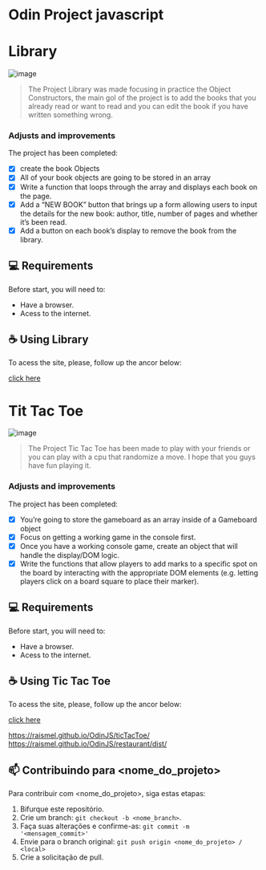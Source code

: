 # Odin Project javascript



# Library

![image](https://github.com/RaiSMel/Odin/assets/93801960/735434e7-3dcb-4e13-89af-2ed542727084)

> The Project Library was made focusing in practice the Object Constructors, the main gol of the project is to add the books that you already read or want to read and you can edit the book if you have written something wrong.

### Adjusts and improvements

The project has been completed:

- [x] create the book Objects
- [x] All of your book objects are going to be stored in an array
- [x] Write a function that loops through the array and displays each book on the page.
- [x] Add a “NEW BOOK” button that brings up a form allowing users to input the details for the new book: author, title, number of pages and whether it’s been read.
- [x] Add a button on each book’s display to remove the book from the library.

## 💻 Requirements

Before start, you will need to:

- Have a browser.
- Acess to the internet.

## ☕ Using Library

To acess the site, please, follow up the ancor below:

<a href="https://raismel.github.io/Odin/library/">click here</a>

# Tit Tac Toe

![image](https://github.com/RaiSMel/Odin/assets/93801960/1952876f-485c-46f0-a98e-8c5e3efb434d)

> The Project Tic Tac Toe has been made to play with your friends or you can play with a cpu that randomize a move. I hope that you guys have fun playing it.

### Adjusts and improvements

The project has been completed:

- [x] You’re going to store the gameboard as an array inside of a Gameboard object
- [x] Focus on getting a working game in the console first.
- [x] Once you have a working console game, create an object that will handle the display/DOM logic.
- [x] Write the functions that allow players to add marks to a specific spot on the board by interacting with the appropriate DOM elements (e.g. letting players click on a board square to place their marker).

## 💻 Requirements

Before start, you will need to:

- Have a browser.
- Acess to the internet.

## ☕ Using Tic Tac Toe

To acess the site, please, follow up the ancor below:

<a href="https://raismel.github.io/Odin/ticTacToe/">click here</a>



https://raismel.github.io/OdinJS/ticTacToe/
https://raismel.github.io/OdinJS/restaurant/dist/


## 📫 Contribuindo para <nome_do_projeto>

Para contribuir com <nome_do_projeto>, siga estas etapas:

1. Bifurque este repositório.
2. Crie um branch: `git checkout -b <nome_branch>`.
3. Faça suas alterações e confirme-as: `git commit -m '<mensagem_commit>'`
4. Envie para o branch original: `git push origin <nome_do_projeto> / <local>`
5. Crie a solicitação de pull.
